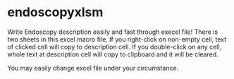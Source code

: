 # endoscopyxlsm
Write Endoscopy description easily and fast through execel file!
There is two sheets in this excel macro file.
If you right-click on non-empty cell, text of clicked cell will copy to description cell.
If you double-click on any cell, whole text at description cell will copy to clipboard and it will be cleared.

You may easily change excel file under your circumstance.
